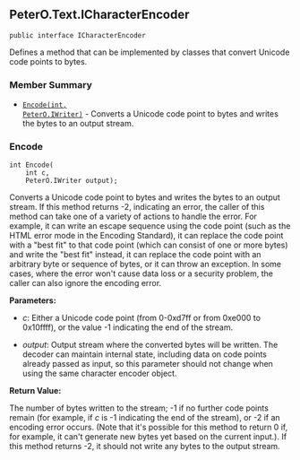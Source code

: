 ## PeterO.Text.ICharacterEncoder

    public interface ICharacterEncoder

 Defines a method that can be implemented by classes that convert Unicode code points to bytes.

### Member Summary
* <code>[Encode(int, PeterO.IWriter)](#Encode_int_PeterO_IWriter)</code> - Converts a Unicode code point to bytes and writes the bytes to an output stream.

<a id="Encode_int_PeterO_IWriter"></a>
### Encode

    int Encode(
        int c,
        PeterO.IWriter output);

 Converts a Unicode code point to bytes and writes the bytes to an output stream. If this method returns -2, indicating an error, the caller of this method can take one of a variety of actions to handle the error. For example, it can write an escape sequence using the code point (such as the HTML error mode in the Encoding Standard), it can replace the code point with a "best fit" to that code point (which can consist of one or more bytes) and write the "best fit" instead, it can replace the code point with an arbitrary byte or sequence of bytes, or it can throw an exception. In some cases, where the error won't cause data loss or a security problem, the caller can also ignore the encoding error.

 <b>Parameters:</b>

 * <i>c</i>: Either a Unicode code point (from 0-0xd7ff or from 0xe000 to 0x10ffff), or the value -1 indicating the end of the stream.

 * <i>output</i>: Output stream where the converted bytes will be written. The decoder can maintain internal state, including data on code points already passed as input, so this parameter should not change when using the same character encoder object.

<b>Return Value:</b>

The number of bytes written to the stream; -1 if no further code points remain (for example, if _c_ is -1 indicating the end of the stream), or -2 if an encoding error occurs. (Note that it's possible for this method to return 0 if, for example, it can't generate new bytes yet based on the current input.). If this method returns -2, it should not write any bytes to the output stream.
